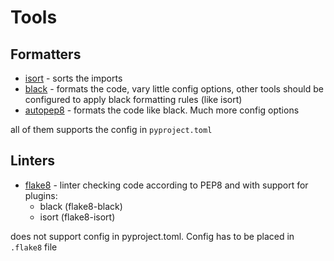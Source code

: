 # Tools
## Formatters
* [isort](https://pycqa.github.io/isort/) - sorts the imports
* [black](https://github.com/psf/black) - formats the code, vary little config options, other tools should be configured to apply black formatting rules (like isort)
* [autopep8](https://github.com/hhatto/autopep8) - formats the code like black. Much more config options

all of them supports the config in `pyproject.toml`
## Linters
* [flake8](https://flake8.pycqa.org/en/latest/) - linter checking code according to PEP8 and with support for plugins:
	* black (flake8-black)
	* isort (flake8-isort)

does not support config in pyproject.toml. Config has to be placed in `.flake8` file
<!--stackedit_data:
eyJoaXN0b3J5IjpbLTEwMzI4NjYxNDgsLTE5MTAwNjU2OTMsLT
IwODg3NDY2MTJdfQ==
-->